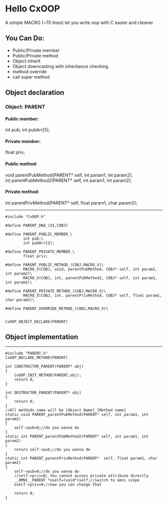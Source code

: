 # Hello CxOOP
A simple MACRO (~70 lines) let you write oop with C easier and cleaner

## You Can Do:
 - Public/Private member
 - Public/Private method
 - Object inherit
 - Object downcasting with inheritance checking
 - method override
 - call super method



## Object declaration

### Object: PARENT
#### Public member: 
int pub; int pubArr[5];
#### Private member: 
float priv;
#### Public method:
void parentPubMethod(PARENT* self, int param1, int param2);<br />
int parentPubMethod2(PARENT* self, int param1, int param2);
#### Private method:
int parentPrivMethod(PARENT*  self, float param1, char param2);


----------

    #include "CxOOP.h"
    
    #define PARENT_DNA_(X1,COBJ)
    
    #define PARENT_PUBLIC_MEMBER_\
            int pub;\
            int pubArr[5];
    
    #define PARENT_PRIVATE_MEMBER_\
            float priv;
    
    #define PARENT_PUBLIC_METHOD_(COBJ,MACRO_X)\
            MACRO_X(COBJ, void, parentPubMethod, COBJ* self, int param1, int param2)\
            MACRO_X(COBJ, int, parentPubMethod2, COBJ* self, int param1, int param2)\
    
    #define PARENT_PRIVATE_METHOD_(COBJ,MACRO_X)\
            MACRO_X(COBJ, int, parentPrivMethod, COBJ* self, float param1, char param2)\
    
    #define PARENT_OVERRIDE_METHOD_(COBJ,MACRO_X)\
            
    
    CxOOP_OBJECT_DECLARE(PARENT)

## Object implementation

----------

    #include "PARENT.h"
    CxOOP_DECLARE_METHOD(PARENT)
    
    int CONSTRUCTOR_PARENT(PARENT* obj)
    {
        CxOOP_INIT_METHOD(PARENT,obj);
        return 0;
    }
    
    int DESTRUCTOR_PARENT(PARENT* obj)
    {
        return 0;
    }
    //All methods name will be [Object Name]_[Method name]
    static void PARENT_parentPubMethod(PARENT* self, int param1, int param2)
    {
    	self->pub=0;//do you wanna do
    }
    static int PARENT_parentPubMethod2(PARENT* self, int param1, int param2)
    {
    	return self->pub;//do you wanna do
    }
    static int PARENT_parentPrivMethod(PARENT*  self, float param1, char param2)
    {
    	self->pub=0;//do you wanna do
        //self->priv=0; You cannot access private attribute directly
        __OMNI__PARENT *oself=(void*)self;//switch to omni scope
        oself->priv=0;//now you can change that
        
        return 0;
    }
    

